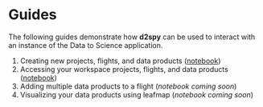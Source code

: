 # Guides

The following guides demonstrate how **d2spy** can be used to interact with an instance of the Data to Science application.

1. Creating new projects, flights, and data products ([notebook](./notebooks/01_creating_workspace_data))
2. Accessing your workspace projects, flights, and data products ([notebook](./notebooks/02_accessing_your_workspace))
3. Adding multiple data products to a flight (_notebook coming soon_)
4. Visualizing your data products using leafmap (_notebook coming soon_)
